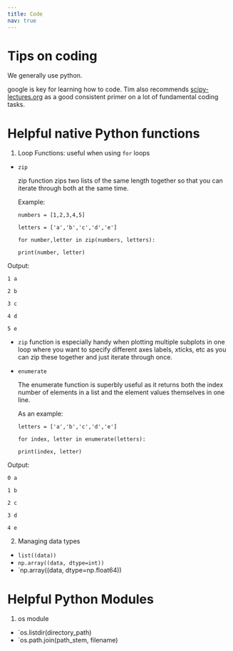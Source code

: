 ```yaml
---
title: Code
nav: true
---
```


# Tips on coding
We generally use python.

google is key for learning how to code.  Tim also recommends [scipy-lectures.org](https://scipy-lectures.org/) as a good consistent primer on a lot of fundamental coding tasks.


# Helpful native Python functions
1. Loop Functions: useful when using `for` loops
- `zip`

  zip function zips two lists of the same length together so that you can iterate through both at the same time. 
  
  Example:

  `numbers = [1,2,3,4,5]`

  `letters = ['a','b','c','d','e']`

  `for number,letter in zip(numbers, letters):`

    `print(number, letter)`
    
Output:

    1 a
    
    2 b
    
    3 c
    
    4 d
    
    5 e
    
- `zip` function is especially handy when plotting multiple subplots in one loop where you want to specify different axes labels, xticks, etc as you can zip these together and just iterate through once.

- `enumerate`

  The enumerate function is superbly useful as it returns both the index number of elements in a list and the element values themselves in one line. 
  
  As an example:
  
  `letters = ['a','b','c','d','e']`
  
  `for index, letter in enumerate(letters):`
  
    `print(index, letter)`
    
 Output:
    
    0 a
    
    1 b
    
    2 c
    
    3 d
    
    4 e
    
  
  
2. Managing data types
- `list((data))`
- `np.array((data, dtype=int))`
- `np.array((data, dtype=np.float64))

# Helpful Python Modules
1. os module
- `os.listdir(directory_path)
- `os.path.join(path_stem, filename)


